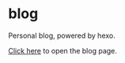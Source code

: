 # blog

Personal blog, powered by hexo.

[Click here](https://blog.6leo6.com) to open the blog page.